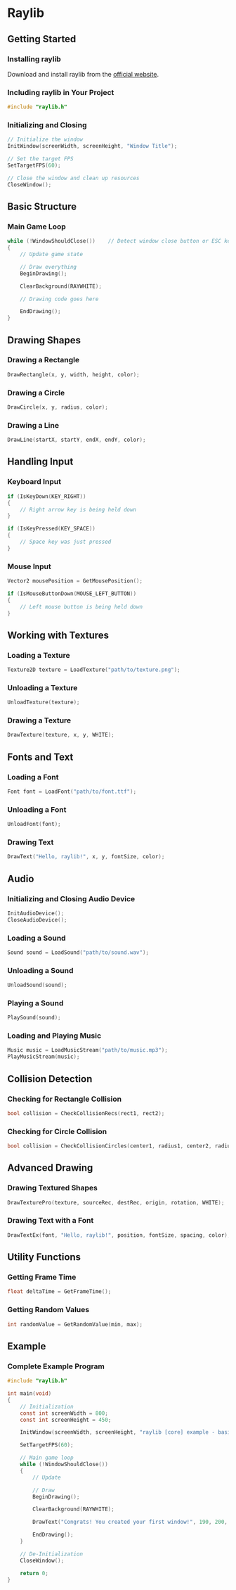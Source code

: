 
# Raylib

## Getting Started

### Installing raylib

Download and install raylib from the [official website](https://www.raylib.com/).

### Including raylib in Your Project

```c
#include "raylib.h"
```

### Initializing and Closing

```c
// Initialize the window
InitWindow(screenWidth, screenHeight, "Window Title");

// Set the target FPS
SetTargetFPS(60);

// Close the window and clean up resources
CloseWindow();
```

## Basic Structure

### Main Game Loop

```c
while (!WindowShouldClose())    // Detect window close button or ESC key
{
    // Update game state

    // Draw everything
    BeginDrawing();

    ClearBackground(RAYWHITE);

    // Drawing code goes here

    EndDrawing();
}
```

## Drawing Shapes

### Drawing a Rectangle

```c
DrawRectangle(x, y, width, height, color);
```

### Drawing a Circle

```c
DrawCircle(x, y, radius, color);
```

### Drawing a Line

```c
DrawLine(startX, startY, endX, endY, color);
```

## Handling Input

### Keyboard Input

```c
if (IsKeyDown(KEY_RIGHT)) 
{
    // Right arrow key is being held down
}

if (IsKeyPressed(KEY_SPACE)) 
{
    // Space key was just pressed
}
```

### Mouse Input

```c
Vector2 mousePosition = GetMousePosition();

if (IsMouseButtonDown(MOUSE_LEFT_BUTTON)) 
{
    // Left mouse button is being held down
}
```

## Working with Textures

### Loading a Texture

```c
Texture2D texture = LoadTexture("path/to/texture.png");
```

### Unloading a Texture

```c
UnloadTexture(texture);
```

### Drawing a Texture

```c
DrawTexture(texture, x, y, WHITE);
```

## Fonts and Text

### Loading a Font

```c
Font font = LoadFont("path/to/font.ttf");
```

### Unloading a Font

```c
UnloadFont(font);
```

### Drawing Text

```c
DrawText("Hello, raylib!", x, y, fontSize, color);
```

## Audio

### Initializing and Closing Audio Device

```c
InitAudioDevice();
CloseAudioDevice();
```

### Loading a Sound

```c
Sound sound = LoadSound("path/to/sound.wav");
```

### Unloading a Sound

```c
UnloadSound(sound);
```

### Playing a Sound

```c
PlaySound(sound);
```

### Loading and Playing Music

```c
Music music = LoadMusicStream("path/to/music.mp3");
PlayMusicStream(music);
```

## Collision Detection

### Checking for Rectangle Collision

```c
bool collision = CheckCollisionRecs(rect1, rect2);
```

### Checking for Circle Collision

```c
bool collision = CheckCollisionCircles(center1, radius1, center2, radius2);
```

## Advanced Drawing

### Drawing Textured Shapes

```c
DrawTexturePro(texture, sourceRec, destRec, origin, rotation, WHITE);
```

### Drawing Text with a Font

```c
DrawTextEx(font, "Hello, raylib!", position, fontSize, spacing, color);
```

## Utility Functions

### Getting Frame Time

```c
float deltaTime = GetFrameTime();
```

### Getting Random Values

```c
int randomValue = GetRandomValue(min, max);
```

## Example

### Complete Example Program

```c
#include "raylib.h"

int main(void)
{
    // Initialization
    const int screenWidth = 800;
    const int screenHeight = 450;

    InitWindow(screenWidth, screenHeight, "raylib [core] example - basic window");

    SetTargetFPS(60);

    // Main game loop
    while (!WindowShouldClose())
    {
        // Update

        // Draw
        BeginDrawing();

        ClearBackground(RAYWHITE);

        DrawText("Congrats! You created your first window!", 190, 200, 20, LIGHTGRAY);

        EndDrawing();
    }

    // De-Initialization
    CloseWindow();

    return 0;
}
```
